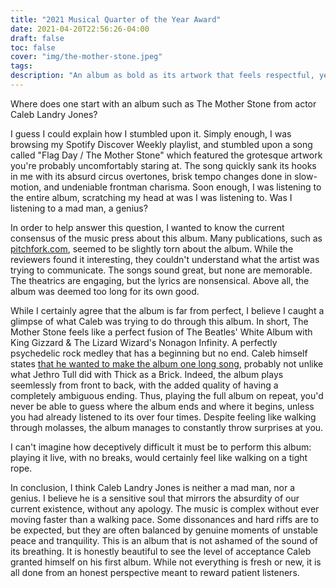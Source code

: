 ```yaml
---
title: "2021 Musical Quarter of the Year Award"
date: 2021-04-20T22:56:26-04:00
draft: false
toc: false
cover: "img/the-mother-stone.jpeg"
tags:
description: "An album as bold as its artwork that feels respectful, yet unapologetic; The Mother Stone nabs the 'Quarter of the Year Musical Album' award from felixleger.com."
---
```


Where does one start with an album such as The Mother Stone from actor Caleb Landry Jones?

I guess I could explain how I stumbled upon it. Simply enough, I was browsing my Spotify Discover Weekly
playlist, and stumbled upon a song called "Flag Day / The Mother Stone" which featured the grotesque artwork
you're probably uncomfortably staring at. The song quickly sank its hooks in me with its absurd circus
overtones, brisk tempo changes done in slow-motion, and undeniable frontman charisma. Soon enough, I was
listening to the entire album, scratching my head at was I was listening to. Was I listening to a mad man, a
genius?


In order to help answer this question, I wanted to know the current consensus of the music press about this
album. Many publications, such as
[pitchfork.com](https://pitchfork.com/reviews/albums/caleb-landry-jones-the-mother-stone/), seemed to be
slightly torn about the album. While the reviewers found it interesting, they couldn't understand what the
artist was trying to communicate. The songs sound great, but none are memorable. The theatrics are engaging,
but the lyrics are nonsensical. Above all, the album was deemed too long for its own good.


While I certainly agree that the album is far from perfect, I believe I caught a glimpse of what Caleb was
trying to do through this album. In short, The Mother Stone feels like a perfect fusion of The Beatles' White
Album with King Gizzard & The Lizard Wizard's Nonagon Infinity. A perfectly psychedelic rock medley that has a
beginning but no end. Caleb himself states [that he wanted to make the album one long
song](https://www.insidehook.com/article/music/caleb-landry-jones-mother-stone-interview), probably not unlike
what Jethro Tull did with Thick as a Brick. Indeed, the album plays seemlessly from front to back, with the
added quality of having a completely ambiguous ending. Thus, playing the full album on repeat, you'd never be
able to guess where the album ends and where it begins, unless you had already listened to its over four
times. Despite feeling like walking through molasses, the album manages to constantly throw surprises at you. 

I can't imagine how deceptively difficult it must be to perform this album: playing it live, with no breaks,
would certainly feel like walking on a tight rope.



In conclusion, I think Caleb Landry Jones is neither a mad man, nor a genius. I believe he is a sensitive soul
that mirrors the absurdity of our current existence, without any apology. The music is complex without ever
moving faster than a walking pace. Some dissonances and hard riffs are to be expected, but they are often
balanced by genuine moments of unstable peace and tranquility. This is an album that is not ashamed of the sound
of its breathing. It is honestly beautiful to see the level of acceptance Caleb granted himself on his first
album. While not everything is fresh or new, it is all done from an honest perspective meant to reward patient
listeners.
